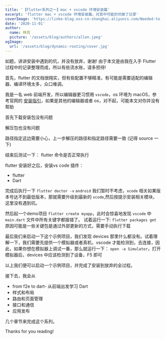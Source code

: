 ```yaml
---
title: '【Flutter系列之一】mac + vscode 环境安装篇'
excerpt: 'flutter mac + vscode 环境安装篇，对其中可能的坑做了记录'
coverImage: 'https://linke-blog.oss-cn-shanghai.aliyuncs.com/Needed-to-Know-About-Flutter-Interact-2020-1.jpg'
date: '2020-11-01'
author:
  name: 林克
  picture: '/assets/blog/authors/allen.jpeg'
ogImage:
  url: '/assets/blog/dynamic-routing/cover.jpg'
---
```


如题，讲讲安装中遇到的坑，并没有放弃，谢谢!
由于本文是由我在入手 Flutter 过程中的记录整理而成，所以有些流水账，请多担待!

首先，flutter 的文档很翔实，但有些配置不够精准，有可能是需要适配的编辑器、编译环境太多，众口难调。

我是一名 web 前端开发，所以编辑器更习惯用 `vscode`，os 环境为 macOS，参考官网的 [安装指引](https://flutter.dev/docs/get-started/install/macos)，如果是其他的编辑器或者 os，对不起，可能本文对你并没有帮助

首先下载安装包没有问题

解压包也没有问题

路径指定这边需要小心，上一步解压的路径和指定路径需要一致 (记得 source 一下)

结束后测试一下： flutter 命令是否正常执行

flutter 安装好之后，安装vs code 插件：

* flutter
* Dart

完成后执行一下 `flutter doctor -v`
`android` 我们暂时不考虑，`xcode` 相关如果版本号达不到最低版本，那就需要升级到最新的 `xcode`,然后按提示安装相关模块，这里没有遇到坑。

然后起一个demo项目 `flutter create myapp`，此时会惊喜地发现 `vscode` 中 `main.dart` 文件中所有关键字都报错了。
试着运行一下: `flutter packages get` 原因可能是一些关键包是通过外部更新的方式，需要手动执行下载

最后我们来启动一下这个示例项目，我们发现 devices 那里什么都没有。试着理解一下，我们需要先提供一个模拟器或者真机，vscode 才能检测到，去连接，因此，如果你想在模拟器上调试一番，那么就运行一下： `open -a Simulator`，打开模拟器后，devices 中应该检测到了设备，F5 即可

以上我们便可以启动一个示例项目，并完成了安装到放弃的全过程。

接下去，我会从

  * from f2e to dart- 从前端出发学习 Dart  
  * 样式和布局  
  * 路由和页面管理  
  * 接口和通信  
  * 应用发布  

几个章节来完成这个系列。

Thanks for you reading!
